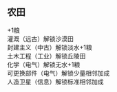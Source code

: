 ## 农田

+1粮  
灌溉（远古）解锁沙漠田  
封建主义（中古）解锁淡水+1粮  
土木工程（工业）解锁丘陵田  
化学（电气）解锁无水+1粮  
可更换部件（电气）解锁少量相邻加成  
人造卫星（信息）解锁标准相邻加成  